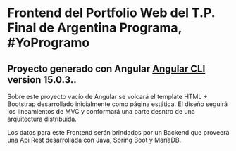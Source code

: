 # Frontend del Portfolio Web del T.P. Final de Argentina Programa, #YoProgramo

## Proyecto generado con Angular [Angular CLI](https://github.com/angular/angular-cli) version 15.0.3..

Sobre este proyecto vacío de Angular se volcará el template HTML + Bootstrap desarrollado inicialmente como página estática.
El diseño seguirá los lineamientos de MVC y conformará una parte desntro de una arquitectura distribuída.

Los datos para este Frontend serán brindados por un Backend que proveerá una Api Rest desarrollada con Java, Spring Boot y MaríaDB.
